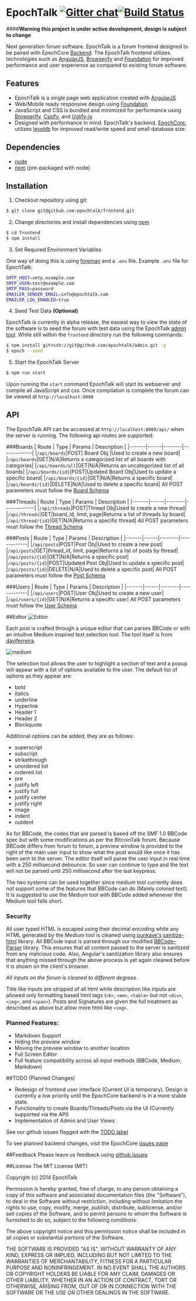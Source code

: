 # EpochTalk [![Gitter chat](http://img.shields.io/badge/gitter-slickage%2Fepochtalk-1dce73.svg?style=flat)](https://gitter.im/slickage/epochtalk)[![Build Status](http://img.shields.io/travis/slickage/epochtalk.svg?style=flat)](https://travis-ci.org/slickage/epochtalk)

####**Warning this project is under active development, design is subject to change**

Next generation forum software. EpochTalk is a forum frontend designed to be paired with EpochCore [Backend](https://github.com/epochtalk/core). The EpochTalk frontend utilizes technologies such as [AngularJS](https://angularjs.org), [Browserify](https://www.npmjs.org/package/browserify) and [Foundation](http://foundation.zurb.com) for improved performance and user experience as compared to existing forum software.

## Features
* EpochTalk is a single page web application created with [AngularJS](https://angularjs.org)
* Web/Mobile ready responsive design using [Foundation](http://foundation.zurb.com)
* JavaScript and CSS is bundled and minimized for performance using [Browserify](https://www.npmjs.org/package/browserify), [Cssify](https://www.npmjs.org/package/cssify), and [Uglify-js](https://www.npmjs.org/package/uglify-js)
* Designed with performance in mind. EpochTalk's backend, [EpochCore](https://github.com/epochtalk/core), utilizes [leveldb](https://github.com/rvagg/node-levelup) for improved read/write speed and small database size.


## Dependencies
* [node](http://nodejs.org)
* [npm](https://www.npmjs.org/doc/README.html) (pre-packaged with node)


## Installation

1) Checkout repository using git:
```sh
$ git clone git@github.com:epochtalk/frontend.git
```

2) Change directories and install dependencies using [npm](https://www.npmjs.org/doc/README.html)
```sh
$ cd frontend
$ npm install
```

3) Set Required Environment Variables

One way of doing this is using [foreman](http://ddollar.github.io/foreman/) and a `.env` file. Example `.env` file for EpochTalk:
```sh
SMTP_HOST=smtp.example.com
SMTP_USER=test@example.com
SMTP_PASS=password
EMAILER_SENDER_EMAIL=info@epochtalk.com
EMAILER_LOG_ENABLED=true
```

4) Seed Test Data **(Optional)**

EpochTalk is currently in alpha release, the easiest way to view the state of the software is to seed the forum with test data using the EpochTalk [admin tool](https://github.com/epochtalk/admin). While still within the `frontend` directory run the following commands:
```sh
$ npm install git+ssh://git@github.com/epochtalk/admin.git -g
$ epoch --seed
```

5) Start the EpochTalk Server

```sh
$ npm run start
```
Upon running the `start` command EpochTalk will start its webserver and compile all JavaScript and css. Once compilation is complete the forum can be viewed at `http://localhost:8080`

## API
The EpochTalk API can be accessed at `http://localhost:8080/api/` when the server is running. The following api routes are supported:

###Boards
| Route | Type | Params | Description |
|-------|------|--------|-------------|
|`/api/boards`|POST| Board Obj |Used to create a new board|
|`/api/boards`|GET|N/A|Returns a categorized list of all boards with categories|
|`/api/boards/all`|GET|N/A|Returns an uncategorized list of all boards|
|`/api/boards/{id}`|POST|Updated Board Obj|Used to update a specific board|
|`/api/boards/{id}`|GET|N/A|Returns a specific board|
|`/api/boards/{id}`|DELETE|N/A|Used to delete a specific board|
All POST parameters must follow the [Board Schema](https://github.com/epochtalk/core#board-schema)

###Threads
| Route | Type | Params | Description |
|-------|------|--------|-------------|
|`/api/threads`|POST|Thread Obj|Used to create a new thread|
|`/api/threads`|GET|board_id, limit, page|Returns a list of threads by board|
|`/api/thread/{id}`|GET|N/A|Returns a specific thread|
All POST parameters must follow the [Thread Schema](https://github.com/epochtalk/core#thread-schema)

###Posts
| Route | Type | Params | Description |
|-------|------|--------|-------------|
|`/api/posts`|POST|Post Obj|Used to create a new post|
|`/api/posts`|GET|thread_id, limit, page|Returns a list of posts by thread|
|`/api/posts/{id}`|GET|N/A|Returns a specific post|
|`/api/posts/{id}`|POST|Updated Post Obj|Used to update a specific post|
|`/api/posts/{id}`|DELETE|N/A|Used to delete a specific post|
All POST parameters must follow the [Post Schema](https://github.com/epochtalk/core#post-schema)

###Users
| Route | Type | Params | Description |
|-------|------|--------|-------------|
|`/api/users`|POST|User Obj|Used to create a new user|
|`/api/users/{id}`|GET|N/A|Returns a specific user|
All POST parameters must follow the [User Schema](https://github.com/epochtalk/core#user-schema)

##Editor
![Editor](http://i.imgur.com/KYiJS9J.png)

Each post is crafted through a unique editor that can parses BBCode or with an intuitive Medium inspired text selection tool. The tool itself is from [daviferreira](https://github.com/daviferreira/medium-editor).

![medium](http://i.imgur.com/25AM51Z.png)

The selection tool allows the user to highlight a section of text and a popup will appear with a list of options available to the user. The default list of options as they appear are:
* bold
* italics
* underline
* Hyperlink
* Header 1
* Header 2
* Blockquote

Additional options can be added, they are as follows:
* superscript
* subscript
* strikethrough
* unordered list
* ordered list
* pre
* justify left
* justify full
* justify center
* justify right
* image
* indent
* outdent

As for BBCode, the codes that are parsed is based off the SMF 1.0 BBCode spec but with some modifications as per the BitcoinTalk forum. Because BBCode differs from forum to forum, a preview window is provided to the right of the main user input to show what the post would like once it has been sent to the server. The editor itself will parse the user input in real time with a 250 millisecond debounce. So user can continue to type and the text will not be parsed until 250 millisecond after the last keypress.

The two systems can be used together since medium tool currently does not support some of the features that BBCode can do (Mainly colored text). It is suggested to use the Medium tool with BBCode added whenever the Medium tool falls short.

### Security

All user typed HTML is escaped using their decimal encoding while any HTML generated by the Medium tool is cleaned using [punkave's](https://github.com/punkave) [sanitize-html](https://github.com/punkave/sanitize-html) library. All BBCode input is parsed through our modified [BBCode-Parser](https://github.com/epochtalk/bbcode-parser) library. This ensures that all content passed to the server is sanitized from any malicious code. Also, Angular's sanitization library also ensures that anything missed through the above process is yet again cleaned before it is shown on the client's browser.

*All inputs on the forum is cleaned to different degrees.*

Title like inputs are stripped of all html while description like inputs are allowed only formatting based html tags (```<b>```, ```<em>```, ```<table>``` but not ```<div>```, ```<img>```, and ```<span>```). Posts and Signatures are given the full treatment as described as above but allow more html like ```<img>```.

### Planned Features:
* Markdown Support
* Hiding the preview window
* Moving the preview window to another location
* Full Screen Editor
* Full feature compatibility across all input methods (BBCode, Medium, Markdown)


##TODO (Planned Changes)
* Redesign of frontend user interface (Current UI is temporary). Design is currently a low priority until the EpochCore backend is in a more stable state.
* Functionality to create Boards/Threads/Posts via the UI (Currently supported via the API)
* Implementation of Admin and User Views

See our github issues flagged with the [TODO label](https://github.com/epochtalk/frontend/issues?q=is%3Aopen+is%3Aissue+label%3ATODO)

To see planned backend changes, visit the EpochCore [issues page](https://github.com/epochtalk/core/issues?q=is%3Aopen+is%3Aissue+label%3ATODO)

##Feedback
Please leave us feedback using [github issues](https://github.com/epochtalk/frontend/issues)

##License
The MIT License (MIT)

Copyright (c) 2014 EpochTalk

Permission is hereby granted, free of charge, to any person obtaining a copy
of this software and associated documentation files (the "Software"), to deal
in the Software without restriction, including without limitation the rights
to use, copy, modify, merge, publish, distribute, sublicense, and/or sell
copies of the Software, and to permit persons to whom the Software is
furnished to do so, subject to the following conditions:

The above copyright notice and this permission notice shall be included in
all copies or substantial portions of the Software.

THE SOFTWARE IS PROVIDED "AS IS", WITHOUT WARRANTY OF ANY KIND, EXPRESS OR
IMPLIED, INCLUDING BUT NOT LIMITED TO THE WARRANTIES OF MERCHANTABILITY,
FITNESS FOR A PARTICULAR PURPOSE AND NONINFRINGEMENT. IN NO EVENT SHALL THE
AUTHORS OR COPYRIGHT HOLDERS BE LIABLE FOR ANY CLAIM, DAMAGES OR OTHER
LIABILITY, WHETHER IN AN ACTION OF CONTRACT, TORT OR OTHERWISE, ARISING FROM,
OUT OF OR IN CONNECTION WITH THE SOFTWARE OR THE USE OR OTHER DEALINGS IN
THE SOFTWARE.
